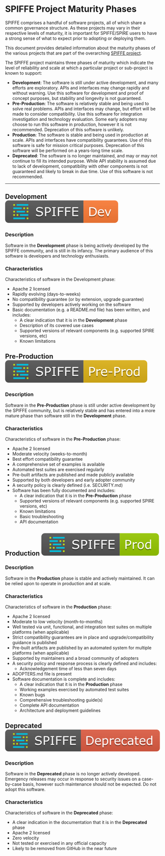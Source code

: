 # SPIFFE Project Maturity Phases
SPIFFE comprises a handful of software projects, all of which share a common governance structure. As these projects may vary in their respective levels of maturity, it is important for SPIFFE/SPIRE users to have a strong sense of what to expect prior to adopting or deploying them.

This document provides detailed information about the maturity phases of the various projects that are part of the overarching [SPIFFE project](https://github.com/spiffe).

The SPIFFE project maintains three phases of maturity which indicate the level of reliability and scale at which a particular project or sub-project is known to support:
- **Development**: The software is still under active development, and many efforts are exploratory. APIs and interfaces may change rapidly and without warning. Use this software for development and proof of concept purposes, but stability and longevity is not guaranteed.
- **Pre-Production**: The software is relatively stable and being used to solve real problems. APIs and interfaces may change, but effort will be made to consider compatibility. Use this software for integration investigation and technology evaluation. Some early adopters may choose to run this software in production, however it is not recommended. Deprecation of this software is unlikely.
- **Production**: The software is stable and being used in production at scale. APIs and interfaces have compatibility guarantees. Use of this software is safe for mission critical purposes. Deprecation of this software will be performed on a years-long time scale.
- **Deprecated**: The software is no longer maintained, and may or may not continue to fill its intended purpose. While API stability is assumed due to lack of development, compatibility with other components is not guaranteed and likely to break in due time. Use of this software is not recommended.

---

## Development [![Development Phase](https://github.com/spiffe/spiffe/blob/main/.img/maturity/dev.png)](https://github.com/spiffe/spiffe/blob/main/MATURITY.md#development)

### Description
Software in the **Development** phase is being actively developed by the SPIFFE community, and is still in its infancy. The primary audience of this software is developers and technology enthusiasts.

### Characteristics
Characteristics of software in the Development phase:

- Apache 2 licensed
- Rapidly evolving (days-to-weeks)
- No compatibility guarantee (or by extension, upgrade guarantee)
- Supported by developers actively working on the software
- Basic documentation (e.g. a README.md file) has been written, and includes:
  - A clear indication that it is in the **Development** phase
  - Description of its covered use cases
  - Supported versions of relevant components (e.g. supported SPIRE versions, etc)
  - Known limitations

## Pre-Production [![Pre-Production Phase](https://github.com/spiffe/spiffe/blob/main/.img/maturity/pre-prod.png)](https://github.com/spiffe/spiffe/blob/main/MATURITY.md#pre-production)

### Description
Software in the **Pre-Production** phase is still under active development by the SPIFFE community, but is relatively stable and has entered into a more mature phase than software still in the **Development** phase.

### Characteristics
Characteristics of software in the **Pre-Production** phase:

- Apache 2 licensed
- Moderate velocity (weeks-to-month)
- Best effort compatibility guarantee
- A comprehensive set of examples is available
- Automated test suites are exercised regularly
- Pre-built artifacts are published and made publicly available
- Supported by both developers and early adopter community
- A security policy is clearly defined (i.e. SECURITY.md)
- Software has been fully documented and includes:
  - A clear indication that it is in the **Pre-Production** phase
  - Supported versions of relevant components (e.g. supported SPIRE versions, etc)
  - Known limitations
  - Basic troubleshooting
  - API documentation

## Production [![Production Phase](https://github.com/spiffe/spiffe/blob/main/.img/maturity/prod.png)](https://github.com/spiffe/spiffe/blob/main/MATURITY.md#production)

### Description
Software in the **Production** phase is stable and actively maintained. It can be relied upon to operate in production and at scale.

### Characteristics
Characteristics of software in the **Production** phase:

- Apache 2 licensed
- Moderate to low velocity (month-to-months)
- Well tested via unit, functional, and integration test suites on multiple platforms (when applicable)
- Strict compatibility guarantees are in place and upgrade/compatibility guidance is published
- Pre-built artifacts are published by an automated system for multiple platforms (when applicable)
- Supported by maintainers and a broad community of adopters
- A security policy and response process is clearly defined and includes:
  - Acknowledgement time of less than seven days
- ADOPTERS.md file is present
- Software documentation is complete and includes:
  - A clear indication that it is in the **Production** phase
  - Working examples exercised by automated test suites
  - Known bugs
  - Comprehensive troubleshooting guide(s)
  - Complete API documentation
  - Architecture and deployment guidelines

## Deprecated [![Deprecated Phase](https://github.com/spiffe/spiffe/blob/main/.img/maturity/deprecated.png)](https://github.com/spiffe/spiffe/blob/main/MATURITY.md#deprecated)

### Description
Software in the **Deprecated** phase is no longer actively developed. Emergency releases may occur in response to security issues on a case-by-case basis, however such maintenance should not be expected. Do not adopt this software.

### Characteristics
Characteristics of software in the **Deprecated** phase:

- A clear indication in the documentation that it is in the **Deprecated** phase
- Apache 2 licensed
- Zero velocity
- Not tested or exercised in any official capacity
- Likely to be removed from GitHub in the near future
